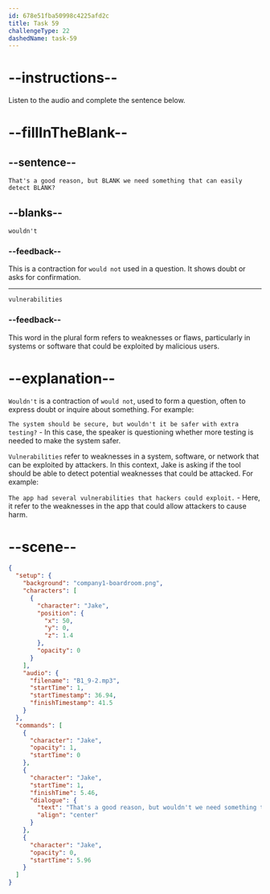 ```yaml
---
id: 678e51fba50998c4225afd2c
title: Task 59
challengeType: 22
dashedName: task-59
---
```


<!-- (audio) Jake: That's a good reason, but wouldn't we need something that can easily detect vulnerabilities? -->

# --instructions--

Listen to the audio and complete the sentence below.

# --fillInTheBlank--

## --sentence--

`That's a good reason, but BLANK we need something that can easily detect BLANK?`

## --blanks--

`wouldn't`

### --feedback--

This is a contraction for `would not` used in a question. It shows doubt or asks for confirmation.

---

`vulnerabilities`

### --feedback--

This word in the plural form refers to weaknesses or flaws, particularly in systems or software that could be exploited by malicious users.

# --explanation--

`Wouldn't` is a contraction of `would not`, used to form a question, often to express doubt or inquire about something. For example:

`The system should be secure, but wouldn't it be safer with extra testing?` - In this case, the speaker is questioning whether more testing is needed to make the system safer.

`Vulnerabilities` refer to weaknesses in a system, software, or network that can be exploited by attackers. In this context, Jake is asking if the tool should be able to detect potential weaknesses that could be attacked. For example:

`The app had several vulnerabilities that hackers could exploit.` - Here, it refer to the weaknesses in the app that could allow attackers to cause harm.

# --scene--

```json
{
  "setup": {
    "background": "company1-boardroom.png",
    "characters": [
      {
        "character": "Jake",
        "position": {
          "x": 50,
          "y": 0,
          "z": 1.4
        },
        "opacity": 0
      }
    ],
    "audio": {
      "filename": "B1_9-2.mp3",
      "startTime": 1,
      "startTimestamp": 36.94,
      "finishTimestamp": 41.5
    }
  },
  "commands": [
    {
      "character": "Jake",
      "opacity": 1,
      "startTime": 0
    },
    {
      "character": "Jake",
      "startTime": 1,
      "finishTime": 5.46,
      "dialogue": {
        "text": "That's a good reason, but wouldn't we need something that can easily detect vulnerabilities?",
        "align": "center"
      }
    },
    {
      "character": "Jake",
      "opacity": 0,
      "startTime": 5.96
    }
  ]
}
```
